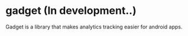 # gadget (In development..)
Gadget is a library that makes analytics tracking easier for android apps.
